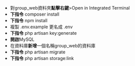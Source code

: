 - 對group_web資料夾**點擊右鍵**>Open in Integrated Terminal
- **下指令** composer install
- **下指令** npm install
- 複製 .env.example 更名成 .env
- **下指令** php artisan key:generate
- **開啟**MySQL
- 在資料庫**新增**一個名稱group_web的資料庫
- **下指令** php artisan migrate
- **下指令** php artisan storage:link